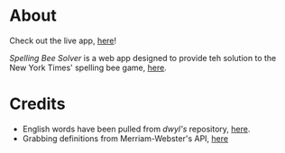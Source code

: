 # About
Check out the live app, [here](https://sb-solver.herokuapp.com/)!

_Spelling Bee Solver_  is a web app designed to provide teh solution to the New York Times' spelling bee game, [here](https://www.nytimes.com/puzzles/spelling-bee).
# Credits
- English words have been pulled from _dwyl's_ repository, [here](https://github.com/dwyl/english-words).
- Grabbing definitions from Merriam-Webster's API, [here](https://dictionaryapi.com/)
